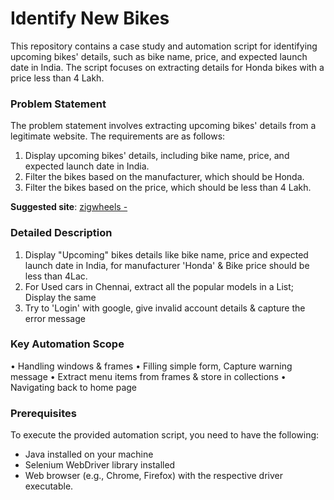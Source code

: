 # Identify New Bikes
This repository contains a case study and automation script for identifying upcoming bikes' details, such as bike name, price, and expected launch date in India. The script focuses on extracting details for Honda bikes with a price less than 4 Lakh.

### __Problem Statement__

The problem statement involves extracting upcoming bikes' details from a legitimate website. The requirements are as follows:

1. Display upcoming bikes' details, including bike name, price, and expected launch date in India.
2. Filter the bikes based on the manufacturer, which should be Honda.
3. Filter the bikes based on the price, which should be less than 4 Lakh.

__Suggested site__: [zigwheels - ](https://www.zigwheels.com/)

### __Detailed Description__
1. Display "Upcoming" bikes details like bike name, price and expected launch date in India, for manufacturer 'Honda' & Bike price should be less than 4Lac.
2. For Used cars in Chennai, extract all the popular models in a List; Display the same
3. Try to 'Login' with google, give invalid account details & capture the error message

### __Key Automation Scope__
•	Handling windows & frames
•	Filling simple form, Capture warning message
•	Extract menu items from frames & store in collections
•	Navigating back to home page

### __Prerequisites__

To execute the provided automation script, you need to have the following:

- Java installed on your machine
- Selenium WebDriver library installed
- Web browser (e.g., Chrome, Firefox) with the respective driver executable.
